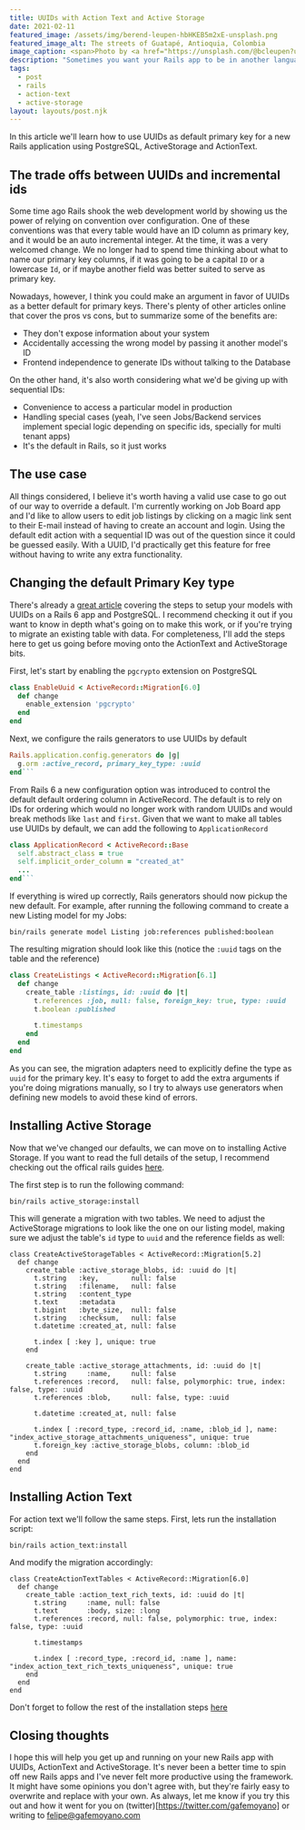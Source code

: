 ```yaml
---
title: UUIDs with Action Text and Active Storage
date: 2021-02-11
featured_image: /assets/img/berend-leupen-hbHKEB5m2xE-unsplash.png
featured_image_alt: The streets of Guatapé, Antioquia, Colombia
image_caption: <span>Photo by <a href="https://unsplash.com/@bcleupen?utm_source=unsplash&amp;utm_medium=referral&amp;utm_content=creditCopyText">Berend Leupen</a> on <a href="https://unsplash.com/s/photos/colombia?utm_source=unsplash&amp;utm_medium=referral&amp;utm_content=creditCopyText">Unsplash</a></span>
description: "Sometimes you want your Rails app to be in another language. This doesn't mean you want to bring a full on i18n solution. Lets try to solve this using only what the framework provides."
tags:
  - post
  - rails
  - action-text
  - active-storage
layout: layouts/post.njk
---
```


In this article we'll learn how to use UUIDs as default primary key for a new Rails application using PostgreSQL, ActiveStorage and ActionText.

## The trade offs between UUIDs and incremental ids

Some time ago Rails shook the web development world by showing us the power of relying on convention over configuration. One of these conventions was that every table would have an ID column as primary key, and it would be an auto incremental integer. At the time, it was a very welcomed change. We no longer had to spend time thinking about what to name our primary key columns, if it was going to be a capital `ID` or a lowercase `Id`, or if maybe another field was better suited to serve as primary key.

Nowadays, however, I think you could make an argument in favor of UUIDs as a better default for primary keys. There's plenty of other articles online that cover the pros vs cons, but to summarize some of the benefits are:

- They don't expose information about your system
- Accidentally accessing the wrong model by passing it another model's ID
- Frontend independence to generate IDs without talking to the Database

On the other hand, it's also worth considering what we'd be giving up with sequential IDs:

- Convenience to access a particular model in production
- Handling special cases (yeah, I've seen Jobs/Backend services implement special logic depending on specific ids, specially for multi tenant apps)
- It's the default in Rails, so it just works

## The use case

All things considered, I believe it's worth having a valid use case to go out of our way to override a default. I'm currently working on Job Board app and I'd like to allow users to edit job listings by clicking on a magic link sent to their E-mail instead of having to create an account and login. Using the default edit action with a sequential ID was out of the question since it could be guessed easily. With a UUID, I'd practically get this feature for free without having to write any extra functionality.

## Changing the default Primary Key type

There's already a [great article](https://pawelurbanek.com/uuid-order-rails) covering the steps to setup your models with UUIDs on a Rails 6 app and PostgreSQL. I recommend checking it out if you want to know in depth what's going on to make this work, or if you're trying to migrate an existing table with data. For completeness, I'll add the steps here to get us going before moving onto the ActionText and ActiveStorage bits.

First, let's start by enabling the `pgcrypto` extension on PostgreSQL

```ruby
class EnableUuid < ActiveRecord::Migration[6.0]
  def change
    enable_extension 'pgcrypto'
  end
end
```

Next, we configure the rails generators to use UUIDs by default

````ruby
Rails.application.config.generators do |g|
  g.orm :active_record, primary_key_type: :uuid
end```
````

From Rails 6 a new configuration option was introduced to control the default default ordering column in ActiveRecord. The default is to rely on IDs for ordering which would no longer work with random UUIDs and would break methods like `last` and `first`. Given that we want to make all tables use UUIDs by default, we can add the following to `ApplicationRecord`

````ruby
class ApplicationRecord < ActiveRecord::Base
  self.abstract_class = true
  self.implicit_order_column = "created_at"
  ...
end```
````

If everything is wired up correctly, Rails generators should now pickup the new default. For example, after running the following command to create a new Listing model for my Jobs:

```shell
bin/rails generate model Listing job:references published:boolean
```

The resulting migration should look like this (notice the `:uuid` tags on the table and the reference)

```ruby
class CreateListings < ActiveRecord::Migration[6.1]
  def change
    create_table :listings, id: :uuid do |t|
      t.references :job, null: false, foreign_key: true, type: :uuid
      t.boolean :published

      t.timestamps
    end
  end
end
```

As you can see, the migration adapters need to explicitly define the type as `uuid` for the primary key. It's easy to forget to add the extra arguments if you're doing migrations manually, so I try to always use generators when defining new models to avoid these kind of errors.

## Installing Active Storage

Now that we've changed our defaults, we can move on to installing Active Storage. If you want to read the full details of the setup, I recommend checking out the offical rails guides [here](https://edgeguides.rubyonrails.org/active_storage_overview.html).

The first step is to run the following command:

```shell
bin/rails active_storage:install
```

This will generate a migration with two tables. We need to adjust the ActiveStorage migrations to look like the one on our listing model, making sure we adjust the table's `id` type to `uuid` and the reference fields as well:

```ruby/3,15,18,19
class CreateActiveStorageTables < ActiveRecord::Migration[5.2]
  def change
    create_table :active_storage_blobs, id: :uuid do |t|
      t.string   :key,        null: false
      t.string   :filename,   null: false
      t.string   :content_type
      t.text     :metadata
      t.bigint   :byte_size,  null: false
      t.string   :checksum,   null: false
      t.datetime :created_at, null: false

      t.index [ :key ], unique: true
    end

    create_table :active_storage_attachments, id: :uuid do |t|
      t.string     :name,     null: false
      t.references :record,   null: false, polymorphic: true, index: false, type: :uuid
      t.references :blob,     null: false, type: :uuid

      t.datetime :created_at, null: false

      t.index [ :record_type, :record_id, :name, :blob_id ], name: "index_active_storage_attachments_uniqueness", unique: true
      t.foreign_key :active_storage_blobs, column: :blob_id
    end
  end
end
```

## Installing Action Text

For action text we'll follow the same steps. First, lets run the installation script:

```shell
bin/rails action_text:install
```

And modify the migration accordingly:

```ruby/3,6
class CreateActionTextTables < ActiveRecord::Migration[6.0]
  def change
    create_table :action_text_rich_texts, id: :uuid do |t|
      t.string     :name, null: false
      t.text       :body, size: :long
      t.references :record, null: false, polymorphic: true, index: false, type: :uuid

      t.timestamps

      t.index [ :record_type, :record_id, :name ], name: "index_action_text_rich_texts_uniqueness", unique: true
    end
  end
end
```

Don't forget to follow the rest of the installation steps [here](https://edgeguides.rubyonrails.org/action_text_overview.html#installation)

## Closing thoughts

I hope this will help you get up and running on your new Rails app with UUIDs, ActionText and ActiveStorage. It's never been a better time to spin off new Rails apps and I've never felt more productive using the framework. It might have some opinions you don't agree with, but they're fairly easy to overwrite and replace with your own. As always, let me know if you try this out and how it went for you on (twitter)[https://twitter.com/gafemoyano] or writing to [felipe@gafemoyano.com](mailto:felipe@gafemoyano.com)
